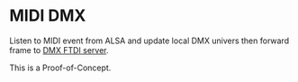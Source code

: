 # MIDI DMX

Listen to MIDI event from ALSA and update local DMX univers then forward frame
to [DMX FTDI server](https://github.com/maxux/enttec-dmx-ftdi).

This is a Proof-of-Concept.
